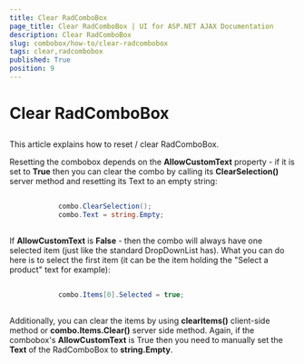 ```yaml
---
title: Clear RadComboBox
page_title: Clear RadComboBox | UI for ASP.NET AJAX Documentation
description: Clear RadComboBox
slug: combobox/how-to/clear-radcombobox
tags: clear,radcombobox
published: True
position: 9
---
```


# Clear RadComboBox



## 

This article explains how to reset / clear RadComboBox.

Resetting the combobox depends on the __AllowCustomText__ property - if it is set to __True__ then you can clear the combo by calling its __ClearSelection()__ server method and resetting its Text to an empty string:

````C#
	     
			combo.ClearSelection();
	        combo.Text = string.Empty;
				
````



If __AllowCustomText__ is __False__ - then the combo will always have one selected item (just like the standard DropDownList has). What you can do here is to select the first item (it can be the item holding the "Select a product" text for example):

````C#
	     
			combo.Items[0].Selected = true;
				
````



Additionally, you can clear the items by using __clearItems()__ client-side method or __combo.Items.Clear()__ server side method. Again, if the combobox's __AllowCustomText__ is True then you need to manually set the __Text__ of the RadComboBox to __string.Empty__.
